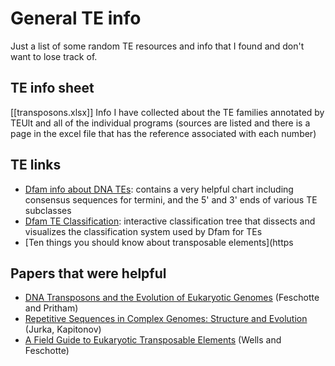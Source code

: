 # General TE info

Just a list of some random TE resources and info that I found and don't want to lose track of.

## TE info sheet

[[transposons.xlsx]]
Info I have collected about the TE families annotated by TEUlt and all of the individual programs (sources are listed and there is a page in the excel file that has the reference associated with each number)

## TE links

- [Dfam info about DNA TEs](https://www.dfam.org/classification/dna-termini): contains a very helpful chart including consensus sequences for termini, and the 5' and 3' ends of various TE subclasses
- [Dfam TE Classification](https://www.dfam.org/classification/tree): interactive classification tree that dissects and visualizes the classification system used by Dfam for TEs
- [Ten things you should know about transposable elements](https

## Papers that were helpful

- [DNA Transposons and the Evolution of Eukaryotic Genomes](https://www.annualreviews.org/doi/abs/10.1146/annurev.genet.40.110405.090448) (Feschotte and Pritham)
- [Repetitive Sequences in Complex Genomes: Structure and Evolution](https://www.annualreviews.org/doi/abs/10.1146/annurev.genom.8.080706.092416) (Jurka, Kapitonov)
- [A Field Guide to Eukaryotic Transposable Elements](https://www.annualreviews.org/doi/10.1146/annurev-genet-040620-022145) (Wells and Feschotte)
